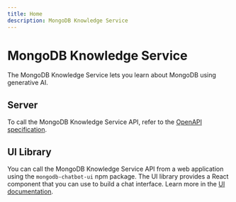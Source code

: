 ```yaml
---
title: Home
description: MongoDB Knowledge Service
---
```


# MongoDB Knowledge Service

The MongoDB Knowledge Service lets you learn about MongoDB using generative AI.

## Server

To call the MongoDB Knowledge Service API, refer to the [OpenAPI specification](/server/openapi/).

## UI Library

You can call the MongoDB Knowledge Service API from a web application using the `mongodb-chatbot-ui` npm package. The UI library provides a React component that you can use to build a chat interface. Learn more in the [UI documentation](./ui.md).
